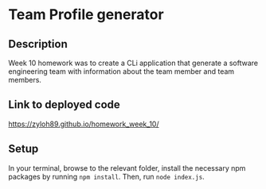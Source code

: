 # Team Profile generator

## Description
Week 10 homework was to create a CLi application that generate a software engineering team with information about the team member and team members.


## Link to deployed code

https://zyloh89.github.io/homework_week_10/


## Setup

In your terminal, browse to the relevant folder, install the necessary npm packages by running `npm install`.
Then, run `node index.js`.
